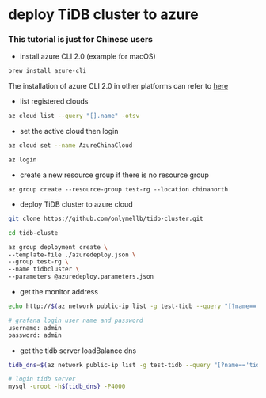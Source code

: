 # deploy TiDB cluster to azure

### This tutorial is just for Chinese users

* install azure CLI 2.0 (example for macOS)

```bash
brew install azure-cli
```
The installation of azure CLI 2.0 in other platforms can refer to [here](https://docs.azure.cn/zh-cn/cli/install-azure-cli?view=azure-cli-latest)

* list registered clouds

```bash
az cloud list --query "[].name" -otsv
```

* set the active cloud then login

```bash
az cloud set --name AzureChinaCloud

az login
```

* create a new resource group if there is no resource group

```
az group create --resource-group test-rg --location chinanorth
```

* deploy TiDB cluster to azure cloud

```bash
git clone https://github.com/onlymellb/tidb-cluster.git

cd tidb-cluste

az group deployment create \
--template-file ./azuredeploy.json \
--group test-rg \
--name tidbcluster \
--parameters @azuredeploy.parameters.json
```

* get the monitor address

```bash
echo http://$(az network public-ip list -g test-tidb --query "[?name=='pubip-monitor'].dnsSettings.fqdn" -otsv):3000

# grafana login user name and password
username: admin
password: admin
```

* get the tidb server loadBalance dns

```bash
tidb_dns=$(az network public-ip list -g test-tidb --query "[?name=='tidb-lb-pubip'].dnsSettings.fqdn" -otsv)

# login tidb server
mysql -uroot -h${tidb_dns} -P4000
```
